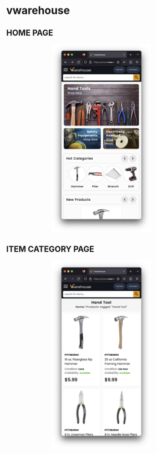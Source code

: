 # vwarehouse

<h2>HOME PAGE</h2>
<div align="center">
  <img src="https://github.com/locleofficial/vwarehouse/blob/main/ResizedDemoImage/1-home.png" width="265" height="500">
</div>

<h2>ITEM CATEGORY PAGE</h2>
<div align="center">
  <img src="https://github.com/locleofficial/vwarehouse/blob/main/ResizedDemoImage/3-category.png" width="265" height="500">
</div>
